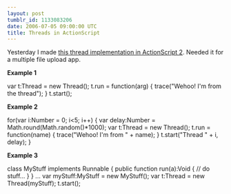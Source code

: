 ```yaml
---
layout: post
tumblr_id: 1133083206  
date: 2006-07-05 09:00:00 UTC
title: Threads in ActionScript
---
```


Yesterday I made <a href="http://pub.flajm.se/actionscript/thread/">this thread implementation in ActionScript 2</a>. Needed it for a multiple file upload app.</p>

<strong>Example 1</strong>

<codeblock lang="as">
var t:Thread = new Thread();
t.run = function(arg) {
  trace("Wehoo! I'm from the thread");
}
t.start();
</codeblock>

<strong>Example 2</strong>

<codeblock lang="as">
for(var i:Number = 0; i&lt;5; i++)
{
  var delay:Number = Math.round(Math.random()*1000);
  var t:Thread = new Thread();
  t.run = function(name) {
   trace("Wehoo! I'm from " + name);
  }
  t.start("Thread " + i, delay);
}
</codeblock>

<strong>Example 3</strong>

<codeblock lang="as">
class MyStuff implements Runnable {
  public function run(a):Void {
    // do stuff...
  }
}
...
var myStuff:MyStuff = new MyStuff();
var t:Thread = new Thread(myStuff);
t.start();
</codeblock>
